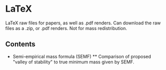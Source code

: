 # LaTeX
LaTeX raw files for papers, as well as .pdf renders. Can download the raw files as a .zip, or .pdf renders. Not for mass redistribution.

## Contents
* Semi-empirical mass formula (SEMF)
** Comparison of proposed "valley of stability" to true minimum mass given by SEMF.
